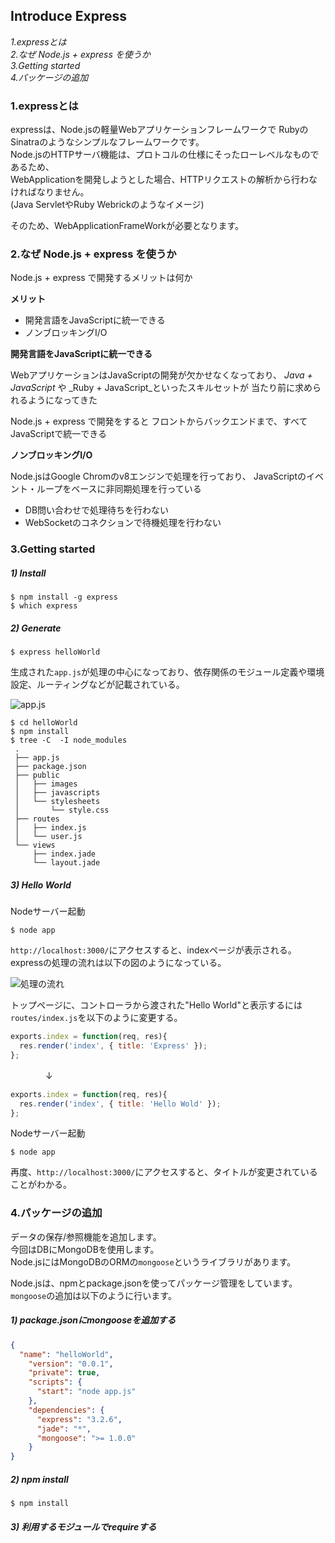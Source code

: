 ## Introduce Express

_1.expressとは_  
_2.なぜ Node.js + express を使うか_  
_3.Getting started_  
_4.パッケージの追加_
  

### 1.expressとは

expressは、Node.jsの軽量Webアプリケーションフレームワークで
RubyのSinatraのようなシンプルなフレームワークです。  
Node.jsのHTTPサーバ機能は、プロトコルの仕様にそったローレベルなものであるため、  
WebApplicationを開発しようとした場合、HTTPリクエストの解析から行わなければなりません。  
(Java ServletやRuby Webrickのようなイメージ)  

そのため、WebApplicationFrameWorkが必要となります。
  

### 2.なぜ Node.js + express を使うか

Node.js + express で開発するメリットは何か  

**メリット**

* 開発言語をJavaScriptに統一できる
* ノンブロッキングI/O


**開発言語をJavaScriptに統一できる**

WebアプリケーションはJavaScriptの開発が欠かせなくなっており、
_Java + JavaScript_ や _Ruby + JavaScript_といったスキルセットが
当たり前に求められるようになってきた

Node.js + express で開発をすると
フロントからバックエンドまで、すべてJavaScriptで統一できる


**ノンブロッキングI/O**

Node.jsはGoogle Chromのv8エンジンで処理を行っており、
JavaScriptのイベント・ループをベースに非同期処理を行っている


* DB問い合わせで処理待ちを行わない
* WebSocketのコネクションで待機処理を行わない
  

### 3.Getting started

##### 1) Install

```shell
$ npm install -g express
$ which express
```

##### 2) Generate

```shell
$ express helloWorld
```
生成された`app.js`が処理の中心になっており、依存関係のモジュール定義や環境設定、ルーティングなどが記載されている。

![app.js](https://cacoo.com/diagrams/elk3nlNaVeK4Dayy-555AF.png)
  

```shell
$ cd helloWorld
$ npm install
$ tree -C  -I node_modules
 .
 ├── app.js
 ├── package.json
 ├── public
 │   ├── images
 │   ├── javascripts
 │   └── stylesheets
 │       └── style.css
 ├── routes
 │   ├── index.js
 │   └── user.js
 └── views
     ├── index.jade
     └── layout.jade
```
  

##### 3) Hello World

Nodeサーバー起動
```shell
$ node app
```
`http://localhost:3000/`にアクセスすると、indexページが表示される。  
expressの処理の流れは以下の図のようになっている。

![処理の流れ](https://cacoo.com/diagrams/elk3nlNaVeK4Dayy-ED582.png)

トップページに、コントローラから渡された"Hello World"と表示するには
`routes/index.js`を以下のように変更する。

```javascript
exports.index = function(req, res){
  res.render('index', { title: 'Express' });
};
```
　　　　↓
```javascript
exports.index = function(req, res){
  res.render('index', { title: 'Hello Wold' });
};
```

Nodeサーバー起動
```shell
$ node app
```
再度、`http://localhost:3000/`にアクセスすると、タイトルが変更されていることがわかる。  

  

### 4.パッケージの追加

データの保存/参照機能を追加します。  
今回はDBにMongoDBを使用します。  
Node.jsにはMongoDBのORMの`mongoose`というライブラリがあります。  

Node.jsは、npmとpackage.jsonを使ってパッケージ管理をしています。  
`mongoose`の追加は以下のように行います。

##### 1) package.jsonにmongooseを追加する
```json
{
  "name": "helloWorld",
    "version": "0.0.1",
    "private": true,
    "scripts": {
      "start": "node app.js"
    },
    "dependencies": {
      "express": "3.2.6",
      "jade": "*",
      "mongoose": ">= 1.0.0"
    }
}
```

##### 2) npm install
```shell
$ npm install
```

##### 3) 利用するモジュールでrequireする

